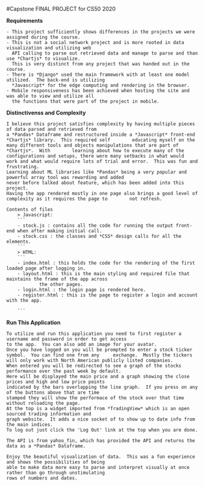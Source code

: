 #Capstone FINAL PROJECT for CS50 2020

**Requirements**

	- This project sufficiently shows differences in the projects we were assigned during the course. 
	- This is not a social network project and is more rooted in data visualization and utilizing web
	  API calling to parse out retrieved data and manage to parse and than use *Chartjs* to visualize.
	  This is very distinct from any project that was handed out in the course.
	- There is *Django* used the main framework with at least one model utilized.  The back-end is utilizing
	  *Javascript* for the edge computing and rendering in the browser.
	- Mobile responsiveness has been achieved when hosting the site and was able to view and utilize all
	  the functions that were part of the project in mobile.

**Distinctivenss and Complexity**

	I believe this project satisfies complexity by having multiple pieces of data parsed and retrieved from
	a *Pandas* Dataframe and restructured inside a *Javascript* front-end *Chartjs* library.  This required self 		educating myself on the many different tools and objects manipulations that are part of *Chartjs*.  With 		learning about how to execute many of the configurations and setups, there were many setbacks in what would 
	work and what would require lots of trial and error.  This was fun and frustrating.
	Learning about ML libraries like *Pandas* being a very popular and powerful array tool was rewarding and added
	never before talked about feature, which has been added into this project.
	Having the app rendered mostly in one page also brings a good level of complexity as it requires the page to 		not refresh.

	Contents of files
		> Javascript: 
		```
		- stock.js : contains all the code for running the output front-end when after making initial call.
		- stock.css : the classes and *CSS* design calls for all the elements.
		```
		> HTML:
		```
		- index.html : this holds the code for the rendering of the first loaded page after logging in.
		- layout.html : this is the main styling and required file that maintains the frame of the app across 
				the other pages.
		- login.html : the login page is rendered here.
		- register.html : this is the page to register a login and account with the app.

		```

**Run This Application**

		
	
	To utilize and run this application you need to first register a username and password in order to get access
	to the app.  You can also add an image for your avatar.
	Once you have logged on you will be prompted to enter a stock ticker symbol.  You can find one from any 	exchange.  Mostly the tickers will only work with North American publicly listed companies.
	When entered you will be redirected to see a graph of the stocks performance over the past week by default.
	Here will be displayed the main price and a graph showing the close prices and high and low price points 
	indicated by the bars overlapping the line graph.  If you press on any of the buttons above that are time
	stamped they will show the performace of the stock over that time without reloading the page.
	At the top is a widget imported from *TradingView* which is an open sourced trading information and
	graph website.  It adds a nice socket of to show up to date info from the main indices.
	To log out just click the 'Log Out' link at the top when you are done.
	
	The API is from yahoo_fin, which has provided the API and returns the data as a *Pandas* Dataframe.

	Enjoy the beautiful visualization of data.  This was a fun experience and shows the possibilities of being
	able to make data more easy to parse and interpret visually at once rather than go through unstimulating 
	rows of numbers and dates.
	

